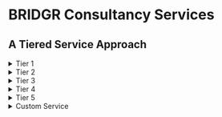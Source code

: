# BRIDGR Consultancy Services

## A Tiered Service Approach

<details>

<summary>Tier 1</summary>

## Advice and consultation - $500

All these services can be done in-house by BRIDGR

## NFTS:

#### Whether its a large 10k collection or an intimate collection, BRIDGR can help with the following:

* Which blockchain is best for your project (i.e. Ethereum/Flow/Solana/ Tezos)?
* Which marketplace to use for launch? (i.e. Opensea, Magic Eden, SuperRare or a Custom build)
* Amount of NFTS and pricing
* Methods of sale (auction, fixed price, a reserve etc)
* Adding Utility and Unlockable Content
* etc

## Web3:

* Consultancy on company/brand utilisation of the blockchain and Web3 technology
* Guidance and exploration of NFTs into your current business model
* Discovery and analysis for future revenue streams using Web3
* Expanding and developing your current Web3 offerings
* Marketing advice
* etc

</details>

<details>

<summary>Tier 2</summary>

## Exposure & Advertising - $500 to $1000

* IRL events exposure (they pay towards sponsorship and get graphics)
* Collective social media exposure from worldwide Alpha Partners
* News article published and spread among alpha partners
* Network access - RTs on Twitter and Linkedin
* Community access
* Education
* Twitter spaces & Discord AMAs.
* Whitelists
* Influencers that align with the customer via Mad for NFTs
* more?

</details>

<details>

<summary>Tier 3</summary>

## Metaverse & Game Integration - $TBC from Ethlas

* In game character build
* Access to Ethlas metaverse + earn $XGEM
* 3D designs and builds for your own custom virtual or gamified bespoke environment (Eternal Meta + Ethlas)
* The exposure that comes with playing against multiple communities

</details>

<details>

<summary>Tier 4</summary>

## Technical Support - $2000+&#x20;

Potentially done semi in-house by Jokong and Kolsas if the pay is good enough. Else subcontract.

* Discord builds: Bots, security, layout & finding moderators. (chatters potentially too)

<!---->

* Staking, Tokenomics & Web3 gaming consultation
* Smart Contract builds
* Smart Contract audit (Subcontract)
* Website build + Web3 Integration

<!---->

* ERC20 token creation and deployment
* ERC1155 Editions NFT contract creation and deployment
* ERC 721 NFT drops with full website integration

</details>

<details>

<summary>Tier 5</summary>

## Legal - $TBC by Sima

* Corporate crypto legal advice only (Full service provided separately?)

</details>

<details>

<summary>Custom Service</summary>

## Pick & Choose services - tailored pricing.

* All Tier 1, 2, 3, 4 & 5 available to choose from.

</details>
